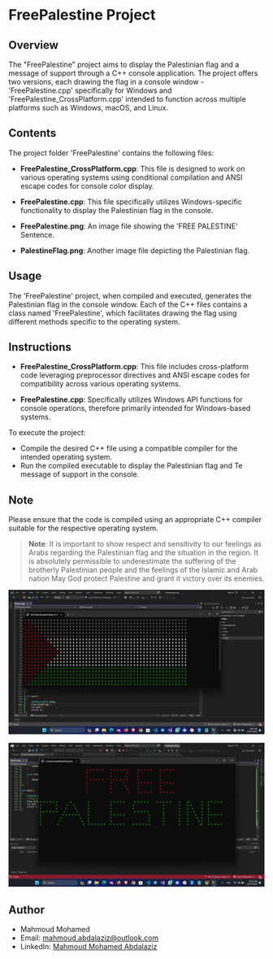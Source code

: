 # FreePalestine Project

## Overview
The "FreePalestine" project aims to display the Palestinian flag and a message of support through a C++ console application. The project offers two versions, each drawing the flag in a console window - 'FreePalestine.cpp' specifically for Windows and 'FreePalestine_CrossPlatform.cpp' intended to function across multiple platforms such as Windows, macOS, and Linux.

## Contents
The project folder 'FreePalestine' contains the following files:

- **FreePalestine_CrossPlatform.cpp**: This file is designed to work on various operating systems using conditional compilation and ANSI escape codes for console color display.

- **FreePalestine.cpp**: This file specifically utilizes Windows-specific functionality to display the Palestinian flag in the console.

- **FreePalestine.png**: An image file showing the 'FREE PALESTINE' Sentence.

- **PalestineFlag.png**: Another image file depicting the Palestinian flag.

## Usage
The 'FreePalestine' project, when compiled and executed, generates the Palestinian flag in the console window. Each of the C++ files contains a class named 'FreePalestine', which facilitates drawing the flag using different methods specific to the operating system.

## Instructions
- **FreePalestine_CrossPlatform.cpp**: This file includes cross-platform code leveraging preprocessor directives and ANSI escape codes for compatibility across various operating systems.

- **FreePalestine.cpp**: Specifically utilizes Windows API functions for console operations, therefore primarily intended for Windows-based systems.

To execute the project:
- Compile the desired C++ file using a compatible compiler for the intended operating system.
- Run the compiled executable to display the Palestinian flag and Te message of support in the console.

## Note
Please ensure that the code is compiled using an appropriate C++ compiler suitable for the respective operating system.

> **Note**: It is important to show respect and sensitivity to our feelings as Arabs regarding the Palestinian flag and the situation in the region. It is absolutely permissible to underestimate the suffering of the brotherly Palestinian people and the feelings of the Islamic and Arab nation
May God protect Palestine and grant it victory over its enemies.

![Palestine Flag](PalestineFlag.png)

![FreePalestine](FreePalestine.png)

## Author

- Mahmoud Mohamed
- Email: mahmoud.abdalaziz@outlook.com
- LinkedIn: [Mahmoud Mohamed Abdalaziz](https://www.linkedin.com/in/mahmoud-mohamed-abd/)
